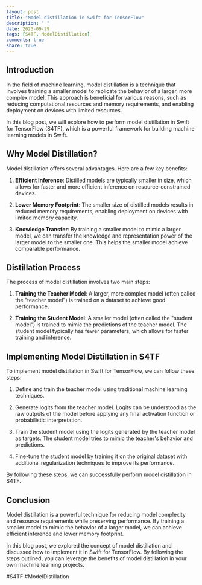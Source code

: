 ```yaml
---
layout: post
title: "Model distillation in Swift for TensorFlow"
description: " "
date: 2023-09-29
tags: [S4TF, ModelDistillation]
comments: true
share: true
---
```


## Introduction

In the field of machine learning, model distillation is a technique that involves training a smaller model to replicate the behavior of a larger, more complex model. This approach is beneficial for various reasons, such as reducing computational resources and memory requirements, and enabling deployment on devices with limited resources.

In this blog post, we will explore how to perform model distillation in Swift for TensorFlow (S4TF), which is a powerful framework for building machine learning models in Swift.

## Why Model Distillation?

Model distillation offers several advantages. Here are a few key benefits:

1. **Efficient Inference**: Distilled models are typically smaller in size, which allows for faster and more efficient inference on resource-constrained devices.

2. **Lower Memory Footprint**: The smaller size of distilled models results in reduced memory requirements, enabling deployment on devices with limited memory capacity.

3. **Knowledge Transfer**: By training a smaller model to mimic a larger model, we can transfer the knowledge and representation power of the larger model to the smaller one. This helps the smaller model achieve comparable performance.

## Distillation Process

The process of model distillation involves two main steps:

1. **Training the Teacher Model**: A larger, more complex model (often called the "teacher model") is trained on a dataset to achieve good performance.

2. **Training the Student Model**: A smaller model (often called the "student model") is trained to mimic the predictions of the teacher model. The student model typically has fewer parameters, which allows for faster training and inference.

## Implementing Model Distillation in S4TF

To implement model distillation in Swift for TensorFlow, we can follow these steps:

1. Define and train the teacher model using traditional machine learning techniques.

2. Generate logits from the teacher model. Logits can be understood as the raw outputs of the model before applying any final activation function or probabilistic interpretation.

3. Train the student model using the logits generated by the teacher model as targets. The student model tries to mimic the teacher's behavior and predictions.

4. Fine-tune the student model by training it on the original dataset with additional regularization techniques to improve its performance.

By following these steps, we can successfully perform model distillation in S4TF.

## Conclusion

Model distillation is a powerful technique for reducing model complexity and resource requirements while preserving performance. By training a smaller model to mimic the behavior of a larger model, we can achieve efficient inference and lower memory footprint.

In this blog post, we explored the concept of model distillation and discussed how to implement it in Swift for TensorFlow. By following the steps outlined, you can leverage the benefits of model distillation in your own machine learning projects.

#S4TF #ModelDistillation